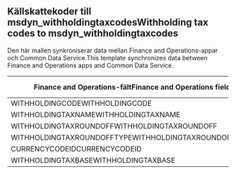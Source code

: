 ## <a name="withholding-tax-codes-to-msdyn_withholdingtaxcodes"></a><span data-ttu-id="de38a-101">Källskattekoder till msdyn_withholdingtaxcodes</span><span class="sxs-lookup"><span data-stu-id="de38a-101">Withholding tax codes to msdyn_withholdingtaxcodes</span></span>

<span data-ttu-id="de38a-102">Den här mallen synkroniserar data mellan Finance and Operations-appar och Common Data Service.</span><span class="sxs-lookup"><span data-stu-id="de38a-102">This template synchronizes data between Finance and Operations apps and Common Data Service.</span></span>

<span data-ttu-id="de38a-103">Finance and Operations-fält</span><span class="sxs-lookup"><span data-stu-id="de38a-103">Finance and Operations field</span></span> | <span data-ttu-id="de38a-104">Mappningstyp</span><span class="sxs-lookup"><span data-stu-id="de38a-104">Map type</span></span> | <span data-ttu-id="de38a-105">Övriga Dynamics 365-fält</span><span class="sxs-lookup"><span data-stu-id="de38a-105">Other Dynamics 365 field</span></span> | <span data-ttu-id="de38a-106">Standardvärde</span><span class="sxs-lookup"><span data-stu-id="de38a-106">Default value</span></span>
---|---|---|---
<span data-ttu-id="de38a-107">WITHHOLDINGCODE</span><span class="sxs-lookup"><span data-stu-id="de38a-107">WITHHOLDINGCODE</span></span> | = | <span data-ttu-id="de38a-108">msdyn_name</span><span class="sxs-lookup"><span data-stu-id="de38a-108">msdyn_name</span></span> | 
<span data-ttu-id="de38a-109">WITHHOLDINGTAXNAME</span><span class="sxs-lookup"><span data-stu-id="de38a-109">WITHHOLDINGTAXNAME</span></span> | = | <span data-ttu-id="de38a-110">msdyn_description</span><span class="sxs-lookup"><span data-stu-id="de38a-110">msdyn_description</span></span> | 
<span data-ttu-id="de38a-111">WITHHOLDINGTAXROUNDOFF</span><span class="sxs-lookup"><span data-stu-id="de38a-111">WITHHOLDINGTAXROUNDOFF</span></span> | = | <span data-ttu-id="de38a-112">msdyn_roundoff</span><span class="sxs-lookup"><span data-stu-id="de38a-112">msdyn_roundoff</span></span> | 
<span data-ttu-id="de38a-113">WITHHOLDINGTAXROUNDOFFTYPE</span><span class="sxs-lookup"><span data-stu-id="de38a-113">WITHHOLDINGTAXROUNDOFFTYPE</span></span> | >< | <span data-ttu-id="de38a-114">msdyn_roundofftype</span><span class="sxs-lookup"><span data-stu-id="de38a-114">msdyn_roundofftype</span></span> | 
<span data-ttu-id="de38a-115">CURRENCYCODEID</span><span class="sxs-lookup"><span data-stu-id="de38a-115">CURRENCYCODEID</span></span> | = | <span data-ttu-id="de38a-116">msdyn_currency.isocurrencycode</span><span class="sxs-lookup"><span data-stu-id="de38a-116">msdyn_currency.isocurrencycode</span></span> | 
<span data-ttu-id="de38a-117">WITHHOLDINGTAXBASE</span><span class="sxs-lookup"><span data-stu-id="de38a-117">WITHHOLDINGTAXBASE</span></span> | >< | <span data-ttu-id="de38a-118">msdyn_taxableamountorigin</span><span class="sxs-lookup"><span data-stu-id="de38a-118">msdyn_taxableamountorigin</span></span> | 
